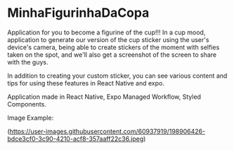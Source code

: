 # MinhaFigurinhaDaCopa

Application for you to become a figurine of the cup!!!
In a cup mood, application to generate our version of the cup sticker using the user's device's camera, being able to create stickers of the moment with selfies taken on the spot, and we'll also get a screenshot of the screen to share with the guys.

In addition to creating your custom sticker, you can see various content and tips for using these features in React Native and expo.

Application made in React Native, Expo Managed Workflow, Styled Components.


Image Example:

(https://user-images.githubusercontent.com/60937919/198906426-bdce3cf0-3c90-4210-acf8-357aaff22c36.jpeg)
